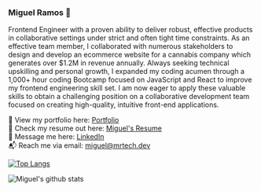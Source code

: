 ### Miguel Ramos 👋

Frontend Engineer with a proven ability to deliver robust, effective products in collaborative settings under strict and often tight time constraints.  As an effective team member, I collaborated with numerous stakeholders to design and develop an ecommerce website for a cannabis company which generates over $1.2M in revenue annually.  Always seeking technical upskilling and personal growth, I expanded my coding acumen through a 1,000+ hour coding Bootcamp focused on JavaScript and React to improve my frontend engineering skill set. I am now eager to apply these valuable skills to obtain a challenging position on a collaborative development team focused on creating high-quality, intuitive front-end applications.

👀 View my portfolio here:  [Portfolio](http://mrtech.dev)  
📃 Check my resume out here: [Miguel's Resume](https://mrtech.dev/images/Miguel_Ramos_Resume.pdf)  
💬 Message me here:  [LinkedIn](https://www.linkedin.com/in/miguel-ramos-developer/)  
📬 Reach me via email:  [miguel@mrtech.dev](mailto:miguel@mrtech.dev)  

[![Top Langs](https://github-readme-stats.vercel.app/api/top-langs/?username=miguelr215&layout=compact)](https://github.com/miguelr215/github-readme-stats)  

![Miguel's github stats](https://github-readme-stats.vercel.app/api?username=miguelr215&show_icons=true&theme=dark)


<!--
**miguelr215/miguelr215** is a ✨ _special_ ✨ repository because its `README.md` (this file) appears on your GitHub profile.

Here are some ideas to get you started:

- 🔭 I’m currently working on ...
- 🌱 I’m currently learning ...
- 👯 I’m looking to collaborate on ...
- 🤔 I’m looking for help with ...
- 💬 Ask me about ...
- 📫 How to reach me: ...
- 😄 Pronouns: ...
- ⚡ Fun fact: ...
-->
